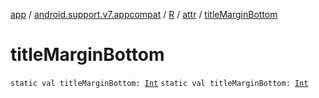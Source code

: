 [app](../../../index.md) / [android.support.v7.appcompat](../../index.md) / [R](../index.md) / [attr](index.md) / [titleMarginBottom](.)

# titleMarginBottom

`static val titleMarginBottom: `[`Int`](https://kotlinlang.org/api/latest/jvm/stdlib/kotlin/-int/index.html)
`static val titleMarginBottom: `[`Int`](https://kotlinlang.org/api/latest/jvm/stdlib/kotlin/-int/index.html)